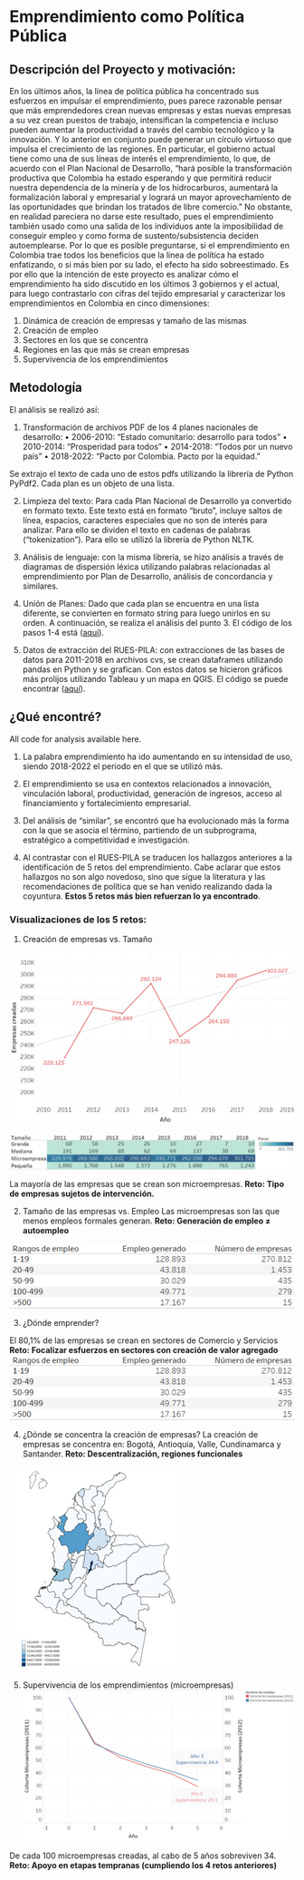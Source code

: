 # Emprendimiento como Política Pública #

## Descripción del Proyecto y motivación: ##

En los últimos años, la línea de política pública ha concentrado sus esfuerzos en impulsar el emprendimiento, pues parece razonable pensar que más emprendedores crean nuevas empresas y estas nuevas empresas a su vez crean puestos de trabajo, intensifican la competencia e incluso pueden aumentar la productividad a través del cambio tecnológico y la innovación. Y lo anterior en conjunto puede generar un círculo virtuoso que impulsa el crecimiento de las regiones. 
En particular, el gobierno actual tiene como una de sus líneas de interés el emprendimiento, lo que, de acuerdo con el Plan Nacional de Desarrollo, “hará posible la transformación productiva que Colombia ha estado esperando y que permitirá reducir nuestra dependencia de la minería y de los hidrocarburos, aumentará la formalización laboral y empresarial y logrará un mayor aprovechamiento de las oportunidades que brindan los tratados de libre comercio.”
No obstante, en realidad pareciera no darse este resultado, pues el emprendimiento también usado como una salida de los individuos ante la imposibilidad de conseguir empleo y como forma de sustento/subsistencia deciden autoemplearse. Por lo que es posible preguntarse, si el emprendimiento en Colombia trae todos los beneficios que la línea de política ha estado enfatizando, o si más bien por su lado, el efecto ha sido sobreestimado. 
Es por ello que la intención de este proyecto es analizar cómo el emprendimiento ha sido discutido en los últimos 3 gobiernos y el actual, para luego contrastarlo con cifras del tejido empresarial y caracterizar los emprendimientos en Colombia en cinco dimensiones: 
1.	Dinámica de creación de empresas y tamaño de las mismas 
2.	Creación de empleo
3.	Sectores en los que se concentra 
4.	Regiones en las que más se crean empresas
5.	Supervivencia de los emprendimientos 


## Metodología ##

El análisis se realizó así: 
1.	Transformación de archivos PDF de los 4 planes nacionales de desarrollo: 
•	2006-2010: “Estado comunitario: desarrollo para todos”
•	2010-2014: “Prosperidad para todos”
•	2014-2018: “Todos por un nuevo país”
•	2018-2022: “Pacto por Colombia. Pacto por la equidad.”

Se extrajo el texto de cada uno de estos pdfs utilizando la librería de Python PyPdf2. Cada plan es un objeto de una lista.

2.	Limpieza del texto: Para cada Plan Nacional de Desarrollo ya convertido en formato texto. Este texto está en formato “bruto”, incluye saltos de línea, espacios, caracteres especiales que no son de interés para analizar. Para ello se dividen el texto en cadenas de palabras (“tokenization”). Para ello se utilizó la librería de Python NLTK. 

3.	Análisis de lenguaje: con la misma librería, se hizo análisis a través de diagramas de dispersión léxica utilizando palabras relacionadas al emprendimiento por Plan de Desarrollo, análisis de concordancia y similares. 

4. Unión de Planes: Dado que cada plan se encuentra en una lista diferente, se convierten en formato string para luego unirlos en su orden. A continuación, se realiza el análisis del punto 3. El código de los pasos 1-4 está ([aquí](https://github.com/MonicaOrtizM/Trabajo_Final_MCPP/blob/master/Trabajo%20Final_PND.zip)).

5.	Datos de extracción del RUES-PILA: con extracciones de las bases de datos para 2011-2018 en archivos cvs, se crean dataframes utilizando pandas en Python y se grafican. Con estos datos se hicieron gráficos más prolijos utilizando Tableau y un mapa en QGIS. El código se puede encontrar ([aquí](https://github.com/MonicaOrtizM/Trabajo_Final_MCPP/blob/master/Extracci%C3%B3n%20de%20Informaci%C3%B3n%20Empresarial.ipynb)). 

## ¿Qué encontré? ##

All code for analysis available here.
1. 	La palabra emprendimiento ha ido aumentando en su intensidad de uso, siendo 2018-2022 el periodo en el que se utilizó más. 

2. El emprendimiento se usa en contextos relacionados a innovación, vinculación laboral, productividad, generación de ingresos, acceso al financiamiento y fortalecimiento empresarial. 

3. Del análisis de “similar”, se encontró que ha evolucionado más la forma con la que se asocia el término, partiendo de un subprograma, estratégico a competitividad e investigación. 

4.	Al contrastar con el RUES-PILA se traducen los hallazgos anteriores a la identificación de 5 retos del emprendimiento. Cabe aclarar que estos hallazgos no son algo novedoso, sino que sigue la literatura y las recomendaciones de política que se han venido realizando dada la coyuntura. **Estos 5 retos más bien refuerzan lo ya encontrado**.

### Visualizaciones de los 5 retos: ###
1.	Creación de empresas vs. Tamaño 

![alt text](https://github.com/MonicaOrtizM/Trabajo_Final_MCPP/blob/master/Creaci%C3%B3n.png)

![alt text](https://github.com/MonicaOrtizM/Trabajo_Final_MCPP/blob/master/Tama%C3%B1o.png)
 
La mayoría de las empresas que se crean son microempresas. 
**Reto: Tipo de empresas sujetos de intervención.** 

2.	Tamaño de las empresas vs. Empleo 
Las microempresas son las que menos empleos formales generan. 
**Reto: Generación de empleo ≠ autoempleo**

 ![alt text](https://github.com/MonicaOrtizM/Trabajo_Final_MCPP/blob/master/Empleo.png)

3.	¿Dónde emprender?
 
El 80,1% de las empresas se crean en sectores de Comercio y Servicios
**Reto: Focalizar esfuerzos en sectores con creación de valor agregado**
 ![alt text](https://github.com/MonicaOrtizM/Trabajo_Final_MCPP/blob/master/Empleo.png)

4.	¿Dónde se concentra la creación de empresas?
La creación de empresas se concentra en: Bogotá, Antioquia, Valle, Cundinamarca y Santander. 
**Reto: Descentralización, regiones funcionales**

 ![alt text](https://github.com/MonicaOrtizM/Trabajo_Final_MCPP/blob/master/Mapa%20Colombia.PNG)

5.	Supervivencia de los emprendimientos (microempresas) 
 ![alt text](https://github.com/MonicaOrtizM/Trabajo_Final_MCPP/blob/master/Supervivencia%20Microempresas.png)
 
De cada 100 microempresas creadas, al cabo de 5 años sobreviven 34. **Reto: Apoyo en etapas tempranas (cumpliendo los 4 retos anteriores)**
